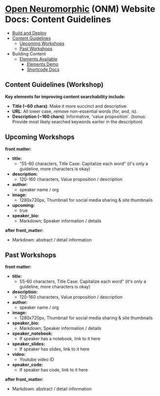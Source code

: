 # <a href="https://open-neuromorphic.org">Open Neuromorphic</a> (ONM) Website Docs: Content Guidelines

- [Build and Deploy](#-build-and-deploy)
- [Content Guidelines](content.md)
  - [Upcoming Workshops](#upcoming-workshops)
  - [Past Workshops](#past-workshops)
- Building Content
  - [Elements Available](elements.md)
    - [Elements Demo](https://hugoplate.netlify.app/elements/)
    - [Shortcode Docs](https://github.com/gethugothemes/hugo-modules)

## Content Guidelines (Workshop)

**Key elements for improving content searchability include:**

- **Title (~60 chars)**: Make it more succinct and descriptive.
- **URL**: All lower case, remove non-essential words (for, and, is).
- **Description (~160 chars)**: Informative, 'value proposition'. (bonus: Provide most likely searched keywords earlier in the description)

## Upcoming Workshops

**front matter:**

- **title:**
    - "55-60 characters, Title Case: Capitalize each word" (it's only a guideline, more characters is okay)
- **description:**
    - 120-160 characters, Value proposition / description
- **author:**
    - speaker name / org
- **image:**
    - 1280x720px, Thumbnail for social media sharing & site thumbnails
- **upcoming:**
    - true
- **speaker_bio:**
    - Markdown; Speaker information / details

**after front_matter:**
  - Markdown: abstract / detail information

## Past Workshops

**front matter:**

- **title:**
    - 55-60 characters, Title Case: Capitalize each word" (it's only a guideline, more characters is okay)
- **description:**
    - 120-160 characters, Value proposition / description
- **author:**
    - speaker name / org
- **image:**
    - 1280x720px, Thumbnail for social media sharing & site thumbnails
- **speaker_bio:**
    - Markdown; Speaker information / details
- **speaker_notebook:**
    - If speaker has a notebook, link to it here
- **speaker_slides:**
    - If speaker has slides, link to it here
- **video:**
    - Youtube video ID
- **speaker_code:**
    - If speaker has code, link to it here

**after front_matter:**
  - Markdown: abstract / detail information
